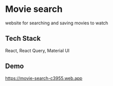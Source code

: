 # Movie search

website for searching and saving movies to watch

## Tech Stack

React, React Query, Material UI

## Demo

https://movie-search-c3955.web.app

